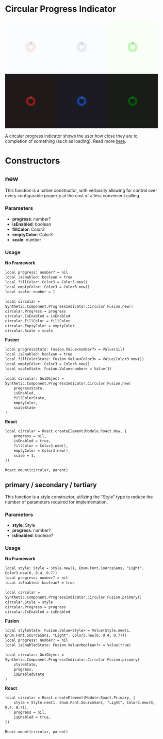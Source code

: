 # Circular Progress Indicator

![Preview](preview.gif)

A circular progress indicator shows the user how close they are to completion of something (such as loading). Read more [here](https://m3.material.io/components/progress-indicators/overview).
# Constructors


## new
This function is a native constructor, with verbosity allowing for control over every configurable property at the cost of a less convenient calling.

### Parameters
- **progress**: number?
- **isEnabled**: boolean
- **fillColor**: Color3
- **emptyColor**: Color3
- **scale**: number


### Usage

**No Framework**
```luau
local progress: number? = nil
local isEnabled: boolean = true
local fillColor: Color3 = Color3.new()
local emptyColor: Color3 = Color3.new()
local scale: number = 1

local circular = Synthetic.Component.ProgressIndicator.Circular.Fusion.new()
circular.Progress = progress
circular.IsEnabled = isEnabled
circular.FillColor = fillColor
circular.EmptyColor = emptyColor
circular.Scale = scale
```

**Fusion**
```luau
local progressState: Fusion.Value<number?> = Value(nil)
local isEnabled: boolean = true
local fillColorState: Fusion.Value<Color3> = Value(Color3.new())
local emptyColor: Color3 = Color3.new()
local scaleState: Fusion.Value<number> = Value(1)

local circular: GuiObject = Synthetic.Component.ProgressIndicator.Circular.Fusion.new(
	progressState,
	isEnabled,
	fillColorState,
	emptyColor,
	scaleState
)
```

**Roact**
```luau
local circular = Roact.createElement(Module.Roact.New, {
	progress = nil,
	isEnabled = true,
	fillColor = Color3.new(),
	emptyColor = Color3.new(),
	scale = 1,
})

Roact.mount(circular, parent)
```
## primary / secondary / tertiary
This function is a style constructor, utilizing the "Style" type to reduce the number of parameters required for implementation.

### Parameters
- **style**: Style
- **progress**: number?
- **isEnabled**: boolean?


### Usage

**No Framework**
```luau
local style: Style = Style.new(1, Enum.Font.SourceSans, "Light", Color3.new(0, 0.4, 0.7))
local progress: number? = nil
local isEnabled: boolean? = true

local circular = Synthetic.Component.ProgressIndicator.Circular.Fusion.primary()
circular.Style = style
circular.Progress = progress
circular.IsEnabled = isEnabled
```

**Fusion**
```luau
local styleState: Fusion.Value<Style> = Value(Style.new(1, Enum.Font.SourceSans, "Light", Color3.new(0, 0.4, 0.7)))
local progress: number? = nil
local isEnabledState: Fusion.Value<boolean?> = Value(true)

local circular: GuiObject = Synthetic.Component.ProgressIndicator.Circular.Fusion.primary(
	styleState,
	progress,
	isEnabledState
)
```

**Roact**
```luau
local circular = Roact.createElement(Module.Roact.Primary, {
	style = Style.new(1, Enum.Font.SourceSans, "Light", Color3.new(0, 0.4, 0.7)),
	progress = nil,
	isEnabled = true,
})

Roact.mount(circular, parent)
```